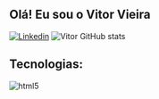 ## Olá! Eu sou o Vitor Vieira 

[![Linkedin](https://img.shields.io/badge/LinkedIn-0077B5?style=for-the-badge&logo=linkedin&logoColor=white)](https://www.linkedin.com/in/v-vieira)
![Vitor GitHub stats](https://github-readme-stats.vercel.app/api?username=vvieiraa&theme=nord&show_icons=true)

## Tecnologias:

<div style="display: inline_block">
  <img align="center" alt="html5" src="https://img.shields.io/badge/HTML5-E34F26?style=for-the-badge&logo=html5&logoColor=white" />
</div><br/>
